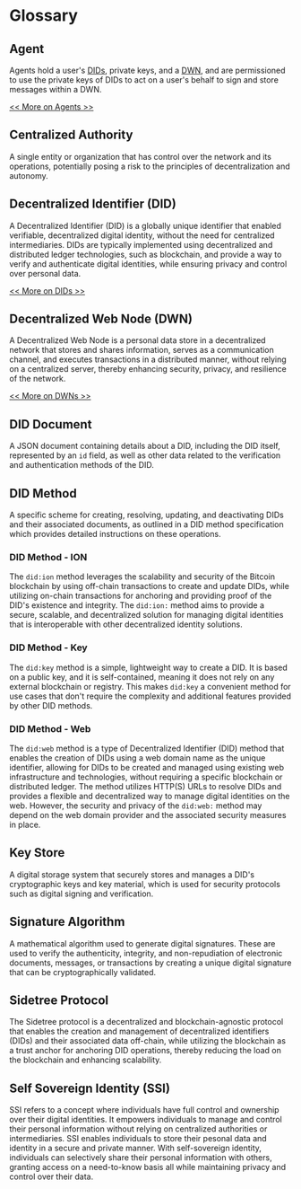 # Glossary

## Agent
Agents hold a user's [DIDs](#decentralized-identifier-did), private keys, and a [DWN](#decentralized-web-node-dwn), and are permissioned to use the private keys of DIDs to act on a user's behalf to sign and store messages within a DWN. 

[<< More on Agents >>](/web5/learn/agents)

## Centralized Authority
A single entity or organization that has control over the network and its operations, potentially posing a risk to the principles of decentralization and autonomy.

## Decentralized Identifier (DID)
A Decentralized Identifier (DID) is a globally unique identifier that enabled verifiable, decentralized digital identity, without the need for centralized intermediaries. DIDs are typically implemented using decentralized and distributed ledger technologies, such as blockchain, and provide a way to verify and authenticate digital identities, while ensuring privacy and control over personal data. 

[<< More on DIDs >>](/docs/web5/learn/decentralized-identifiers/)

## Decentralized Web Node (DWN)
A Decentralized Web Node is a personal data store in a decentralized network that stores and shares information, serves as a communication channel, and executes transactions in a distributed manner, without relying on a centralized server, thereby enhancing security, privacy, and resilience of the network. 

[<< More on DWNs >>](/docs/web5/learn/decentralized-web-nodes)

## DID Document
A JSON document containing details about a DID, including the DID itself, represented by an `id` field, as well as other data related to the verification and authentication methods of the DID.

## DID Method
A specific scheme for creating, resolving, updating, and deactivating DIDs and their associated documents, as outlined in a DID method specification which provides detailed instructions on these operations.

### DID Method - ION
The `did:ion` method leverages the scalability and security of the Bitcoin blockchain by using off-chain transactions to create and update DIDs, while utilizing on-chain transactions for anchoring and providing proof of the DID's existence and integrity. The `did:ion:` method aims to provide a secure, scalable, and decentralized solution for managing digital identities that is interoperable with other decentralized identity solutions.

### DID Method - Key
The `did:key` method is a simple, lightweight way to create a DID. It is based on a public key, and it is self-contained, meaning it does not rely on any external blockchain or registry. This makes `did:key` a convenient method for use cases that don't require the complexity and additional features provided by other DID methods.

### DID Method - Web
The `did:web` method is a type of Decentralized Identifier (DID) method that enables the creation of DIDs using a web domain name as the unique identifier, allowing for DIDs to be created and managed using existing web infrastructure and technologies, without requiring a specific blockchain or distributed ledger. The method utilizes HTTP(S) URLs to resolve DIDs and provides a flexible and decentralized way to manage digital identities on the web. However, the security and privacy of the `did:web:` method may depend on the web domain provider and the associated security measures in place.

## Key Store
A digital storage system that securely stores and manages a DID's cryptographic keys and key material, which is used for security protocols such as digital signing and verification.

## Signature Algorithm
A mathematical algorithm used to generate digital signatures. These are used to verify the authenticity, integrity, and non-repudiation of electronic documents, messages, or transactions by creating a unique digital signature that can be cryptographically validated.

## Sidetree Protocol
The Sidetree protocol is a decentralized and blockchain-agnostic protocol that enables the creation and management of decentralized identifiers (DIDs) and their associated data off-chain, while utilizing the blockchain as a trust anchor for anchoring DID operations, thereby reducing the load on the blockchain and enhancing scalability.

## Self Sovereign Identity (SSI)
SSI refers to a concept where individuals have full control and ownership over their digital identities. It empowers individuals to manage and control their personal information without relying on centralized authorities or intermediaries. SSI enables individuals to store their pesonal data and identity in a secure and private manner. With self-sovereign identity, individuals can selectively share their personal information with others, granting access on a need-to-know basis all while maintaining privacy and control over their data.

